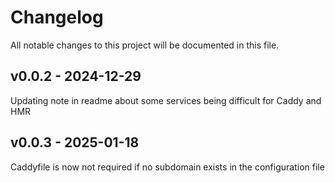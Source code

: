 # Changelog

All notable changes to this project will be documented in this file. 
## v0.0.2 - 2024-12-29

Updating note in readme about some services being difficult for Caddy and HMR


## v0.0.3 - 2025-01-18

Caddyfile is now not required if no subdomain exists in the configuration file

